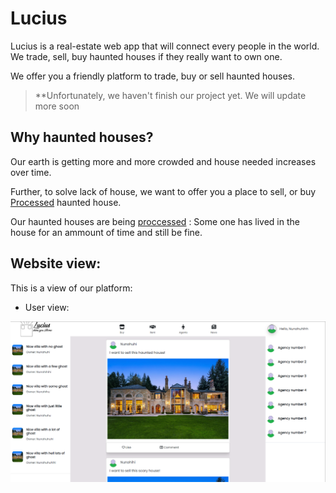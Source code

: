 # Lucius
Lucius is a real-estate web app that will connect every people in the world. We trade, sell, buy haunted houses if they really want to own one. 

We offer you a friendly platform to trade, buy or sell haunted houses. 
> **Unfortunately, we haven't finish our project yet. We will update more soon

## Why haunted houses?
Our earth is getting more and more crowded and house needed increases over time. 

Further, to solve lack of house, we want to offer you a place to sell, or buy [Processed]() haunted house. 

Our haunted houses are being [proccessed]() : Some one has lived in the house for an ammount of time and still be fine. 

## Website view:
This is a view of our platform:

- User view:
<p align="center">
  <img src="https://github.com/WSsumti/Lucius/blob/main/user.png">
</p>
